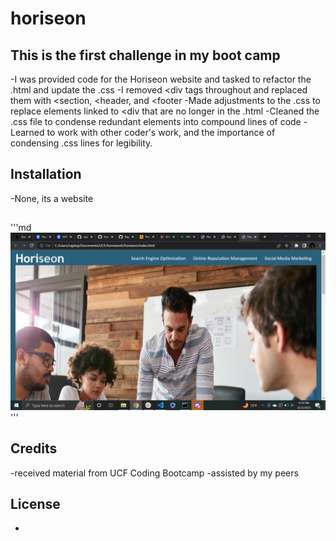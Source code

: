 # horiseon

## This is the first challenge in my boot camp
-I was provided code for the Horiseon website and tasked to refactor the .html and update the .css
-I removed <div tags throughout and replaced them with <section, <header, and <footer
-Made adjustments to the .css to replace elements linked to <div that are no longer in the .html
-Cleaned the .css file to condense redundant elements into compound lines of code
-Learned to work with other coder's work, and the importance of condensing .css lines for legibility.

## Installation
-None, its a website

##
'''md
![screenshot](assets/images/screenshot.png)
'''

## Credits
-received material from UCF Coding Bootcamp
-assisted by my peers

## License
-
